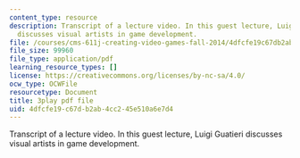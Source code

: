 ```yaml
---
content_type: resource
description: Transcript of a lecture video. In this guest lecture, Luigi Guatieri
  discusses visual artists in game development.
file: /courses/cms-611j-creating-video-games-fall-2014/4dfcfe19c67db2ab4cc245e510a6e7d4_gQHbZlo4Exo.pdf
file_size: 99960
file_type: application/pdf
learning_resource_types: []
license: https://creativecommons.org/licenses/by-nc-sa/4.0/
ocw_type: OCWFile
resourcetype: Document
title: 3play pdf file
uid: 4dfcfe19-c67d-b2ab-4cc2-45e510a6e7d4
---
```

Transcript of a lecture video. In this guest lecture, Luigi Guatieri discusses visual artists in game development.